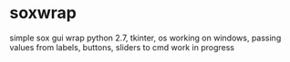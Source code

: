 # soxwrap
simple sox gui wrap
python 2.7, tkinter, os
working on windows, passing values from labels, buttons, sliders to cmd
work in progress
